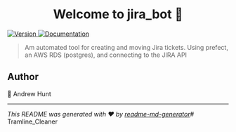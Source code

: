 <h1 align="center">Welcome to jira_bot 👋</h1>
<p>
  <a href="https://www.npmjs.com/package/reaper" target="_blank">
    <img alt="Version" src="https://img.shields.io/npm/v/reaper.svg">
  </a>
  <a href="docs" target="_blank">
    <img alt="Documentation" src="https://img.shields.io/badge/documentation-yes-brightgreen.svg" />
  </a>
</p>

> Am automated tool for creating and moving Jira tickets. Using prefect, an AWS RDS (postgres), and connecting to the JIRA API



## Author

👤 Andrew Hunt


***
_This README was generated with ❤️ by [readme-md-generator](https://github.com/kefranabg/readme-md-generator)_# Tramline_Cleaner
